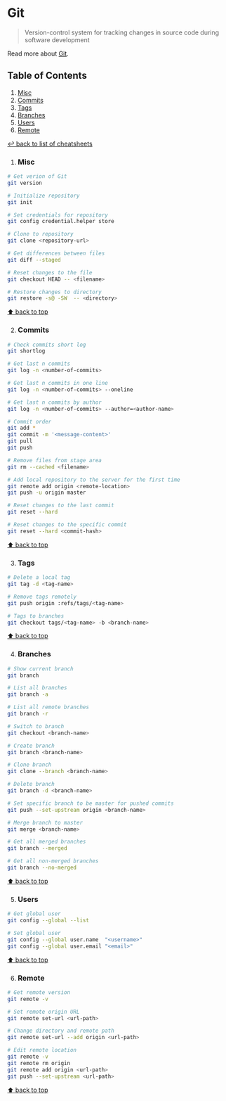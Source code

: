 # Git
> Version-control system for tracking changes in source code during software development

Read more about [Git](https://git-scm.com/).

## Table of Contents

1. [Misc](#misc)
1. [Commits](#commits)
1. [Tags](#tags)
1. [Branches](#branches)
1. [Users](#users)
1. [Remote](#remote)

[↩ back to list of cheatsheets](README.md#list-of-cheatsheets)

1. ### Misc

```bash
# Get verion of Git
git version

# Initialize repository
git init

# Set credentials for repository
git config credential.helper store

# Clone to repository
git clone <repository-url>

# Get differences between files
git diff --staged

# Reset changes to the file
git checkout HEAD -- <filename>

# Restore changes to directory
git restore -s@ -SW  -- <directory>
```

[⬆ back to top](#table-of-contents)

2. ### Commits

```bash
# Check commits short log
git shortlog

# Get last n commits
git log -n <number-of-commits>

# Get last n commits in one line
git log -n <number-of-commits> --oneline

# Get last n commits by author
git log -n <number-of-commits> --author=<author-name>

# Commit order
git add *
git commit -m '<message-content>'
git pull
git push

# Remove files from stage area
git rm --cached <filename>

# Add local repository to the server for the first time
git remote add origin <remote-location>
git push -u origin master

# Reset changes to the last commit
git reset --hard

# Reset changes to the specific commit
git reset --hard <commit-hash>
```

[⬆ back to top](#table-of-contents)

3. ### Tags

```bash
# Delete a local tag
git tag -d <tag-name>

# Remove tags remotely
git push origin :refs/tags/<tag-name>

# Tags to branches
git checkout tags/<tag-name> -b <branch-name>
```

[⬆ back to top](#table-of-contents)

4. ### Branches

```bash
# Show current branch
git branch

# List all branches
git branch -a

# List all remote branches
git branch -r

# Switch to branch
git checkout <branch-name>

# Create branch
git branch <branch-name>

# Clone branch
git clone --branch <branch-name>

# Delete branch
git branch -d <branch-name>

# Set specific branch to be master for pushed commits
git push --set-upstream origin <branch-name>

# Merge branch to master
git merge <branch-name>

# Get all merged branches
git branch --merged

# Get all non-merged branches
git branch --no-merged
```

[⬆ back to top](#table-of-contents)

5. ### Users

```bash
# Get global user
git config --global --list

# Set global user
git config --global user.name  "<username>"
git config --global user.email "<email>"
```

[⬆ back to top](#table-of-contents)

6. ### Remote

```bash
# Get remote version
git remote -v

# Set remote origin URL
git remote set-url <url-path>

# Change directory and remote path
git remote set-url --add origin <url-path>

# Edit remote location
git remote -v
git remote rm origin
git remote add origin <url-path>
git push --set-upstream <url-path>
```

[⬆ back to top](#table-of-contents)